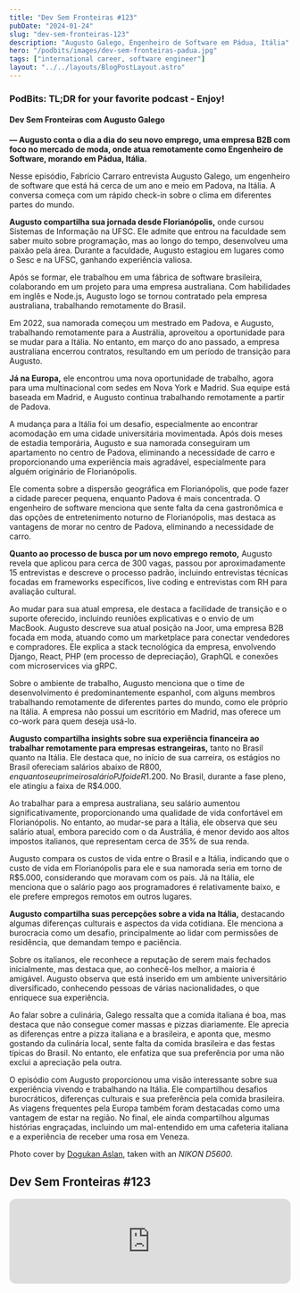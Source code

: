 ```yaml
---
title: "Dev Sem Fronteiras #123"
pubDate: "2024-01-24"
slug: "dev-sem-fronteiras-123"
description: "Augusto Galego, Engenheiro de Software em Pádua, Itália"
hero: "/podbits/images/dev-sem-fronteiras-padua.jpg"
tags: ["international career, software engineer"]
layout: "../../layouts/BlogPostLayout.astro"
---
```


### PodBits: TL;DR for your favorite podcast - Enjoy!

#### Dev Sem Fronteiras com Augusto Galego
**— Augusto conta o dia a dia do seu novo emprego, uma empresa B2B com foco no mercado de moda, onde atua remotamente como Engenheiro de Software, morando em Pádua, Itália.**

Nesse episódio, Fabrício Carraro entrevista Augusto Galego, um engenheiro de software que está há cerca de um ano e meio em Padova, na Itália. A conversa começa com um rápido check-in sobre o clima em diferentes partes do mundo.

**Augusto compartilha sua jornada desde Florianópolis,** onde cursou Sistemas de Informação na UFSC. Ele admite que entrou na faculdade sem saber muito sobre programação, mas ao longo do tempo, desenvolveu uma paixão pela área. Durante a faculdade, Augusto estagiou em lugares como o Sesc e na UFSC, ganhando experiência valiosa.

Após se formar, ele trabalhou em uma fábrica de software brasileira, colaborando em um projeto para uma empresa australiana. Com habilidades em inglês e Node.js, Augusto logo se tornou contratado pela empresa australiana, trabalhando remotamente do Brasil.

Em 2022, sua namorada começou um mestrado em Padova, e Augusto, trabalhando remotamente para a Austrália, aproveitou a oportunidade para se mudar para a Itália. No entanto, em março do ano passado, a empresa australiana encerrou contratos, resultando em um período de transição para Augusto.

**Já na Europa,** ele encontrou uma nova oportunidade de trabalho, agora para uma multinacional com sedes em Nova York e Madrid. Sua equipe está baseada em Madrid, e Augusto continua trabalhando remotamente a partir de Padova.

A mudança para a Itália foi um desafio, especialmente ao encontrar acomodação em uma cidade universitária movimentada. Após dois meses de estadia temporária, Augusto e sua namorada conseguiram um apartamento no centro de Padova, eliminando a necessidade de carro e proporcionando uma experiência mais agradável, especialmente para alguém originário de Florianópolis.

Ele comenta sobre a dispersão geográfica em Florianópolis, que pode fazer a cidade parecer pequena, enquanto Padova é mais concentrada. O engenheiro de software menciona que sente falta da cena gastronômica e das opções de entretenimento noturno de Florianópolis, mas destaca as vantagens de morar no centro de Padova, eliminando a necessidade de carro.

**Quanto ao processo de busca por um novo emprego remoto,** Augusto revela que aplicou para cerca de 300 vagas, passou por aproximadamente 15 entrevistas e descreve o processo padrão, incluindo entrevistas técnicas focadas em frameworks específicos, live coding e entrevistas com RH para avaliação cultural.

Ao mudar para sua atual empresa, ele destaca a facilidade de transição e o suporte oferecido, incluindo reuniões explicativas e o envio de um MacBook. Augusto descreve sua atual posição na Joor, uma empresa B2B focada em moda, atuando como um marketplace para conectar vendedores e compradores. Ele explica a stack tecnológica da empresa, envolvendo Django, React, PHP (em processo de depreciação), GraphQL e conexões com microservices via gRPC.

Sobre o ambiente de trabalho, Augusto menciona que o time de desenvolvimento é predominantemente espanhol, com alguns membros trabalhando remotamente de diferentes partes do mundo, como ele próprio na Itália. A empresa não possui um escritório em Madrid, mas oferece um co-work para quem deseja usá-lo.

**Augusto compartilha insights sobre sua experiência financeira ao trabalhar remotamente para empresas estrangeiras,** tanto no Brasil quanto na Itália. Ele destaca que, no início de sua carreira, os estágios no Brasil ofereciam salários abaixo de R$800, enquanto seu primeiro salário PJ foi de R$1.200. No Brasil, durante a fase pleno, ele atingiu a faixa de R$4.000.

Ao trabalhar para a empresa australiana, seu salário aumentou significativamente, proporcionando uma qualidade de vida confortável em Florianópolis. No entanto, ao mudar-se para a Itália, ele observa que seu salário atual, embora parecido com o da Austrália, é menor devido aos altos impostos italianos, que representam cerca de 35% de sua renda.

Augusto compara os custos de vida entre o Brasil e a Itália, indicando que o custo de vida em Florianópolis para ele e sua namorada seria em torno de R$5.000, considerando que moravam com os pais. Já na Itália, ele menciona que o salário pago aos programadores é relativamente baixo, e ele prefere empregos remotos em outros lugares.

**Augusto compartilha suas percepções sobre a vida na Itália,** destacando algumas diferenças culturais e aspectos da vida cotidiana. Ele menciona a burocracia como um desafio, principalmente ao lidar com permissões de residência, que demandam tempo e paciência.

Sobre os italianos, ele reconhece a reputação de serem mais fechados inicialmente, mas destaca que, ao conhecê-los melhor, a maioria é amigável. Augusto observa que está inserido em um ambiente universitário diversificado, conhecendo pessoas de várias nacionalidades, o que enriquece sua experiência.

Ao falar sobre a culinária, Galego ressalta que a comida italiana é boa, mas destaca que não consegue comer massas e pizzas diariamente. Ele aprecia as diferenças entre a pizza italiana e a brasileira, e aponta que, mesmo gostando da culinária local, sente falta da comida brasileira e das festas típicas do Brasil. No entanto, ele enfatiza que sua preferência por uma não exclui a apreciação pela outra.

O episódio com Augusto proporcionou uma visão interessante sobre sua experiência vivendo e trabalhando na Itália. Ele compartilhou desafios burocráticos, diferenças culturais e sua preferência pela comida brasileira. As viagens frequentes pela Europa também foram destacadas como uma vantagem de estar na região. No final, ele ainda compartilhou algumas histórias engraçadas, incluindo um mal-entendido em uma cafeteria italiana e a experiência de receber uma rosa em Veneza.

Photo cover by [Dogukan Aslan](https://www.pexels.com/pt-br/@dogukan-aslan-317256976/), taken with an _NIKON D5600_.

## Dev Sem Fronteiras #123

<iframe style="border-radius:12px" src="https://open.spotify.com/embed/episode/0udqapkGhMeobF1yVsYNxX?utm_source=generator&t=0" width="100%" height="152" frameBorder="0" allowfullscreen="" allow="autoplay; clipboard-write; encrypted-media; fullscreen; picture-in-picture" loading="lazy"></iframe>